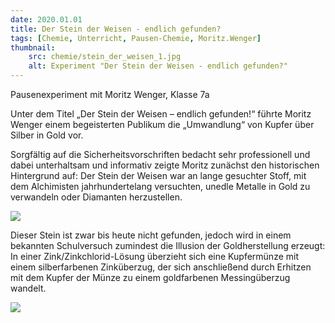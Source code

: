 ```yaml
---
date: 2020.01.01
title: Der Stein der Weisen - endlich gefunden?
tags: [Chemie, Unterricht, Pausen-Chemie, Moritz.Wenger]
thumbnail: 
    src: chemie/stein_der_weisen_1.jpg
    alt: Experiment "Der Stein der Weisen - endlich gefunden?"
---
```


Pausenexperiment mit Moritz Wenger, Klasse 7a

Unter dem Titel „Der Stein der Weisen – endlich gefunden!“ führte Moritz Wenger einem begeisterten Publikum die „Umwandlung“ von Kupfer über Silber in Gold vor. 

Sorgfältig auf die Sicherheitsvorschriften bedacht sehr professionell und dabei unterhaltsam und informativ zeigte Moritz zunächst den historischen Hintergrund auf: Der Stein der Weisen war an lange gesuchter Stoff, mit dem Alchimisten jahrhundertelang versuchten, unedle Metalle in Gold zu verwandeln oder Diamanten herzustellen. 

<div><img src="images/chemie/stein_der_weisen_1.jpg"></div>

Dieser Stein ist zwar bis heute nicht gefunden, jedoch wird in einem bekannten Schulversuch zumindest die Illusion der Goldherstellung erzeugt:
In einer Zink/Zinkchlorid-Lösung überzieht sich eine Kupfermünze mit einem silberfarbenen Zinküberzug, der sich anschließend durch Erhitzen mit dem Kupfer der Münze zu einem goldfarbenen Messingüberzug wandelt.

<div><img src="images/chemie/stein_der_weisen_2.jpg"></div>

<youtube watch="BS5hvLNhMU8"></youtube>